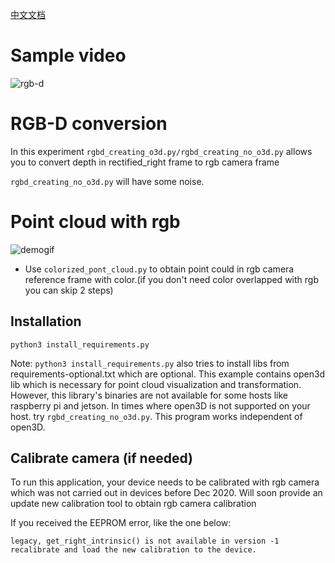 [中文文档](README.zh-CN.md)

# Sample video
![rgb-d](https://media.giphy.com/media/SnW9p4r3feMQGOmayy/giphy.gif)

# RGB-D conversion

In this experiment `rgbd_creating_o3d.py/rgbd_creating_no_o3d.py` allows you to convert depth in rectified_right frame to rgb camera frame

`rgbd_creating_no_o3d.py` will have some noise.

# Point cloud with rgb 
![demogif](https://media.giphy.com/media/UeAlkPpeHaxItO0NJ6/giphy.gif)


 - Use `colorized_pont_cloud.py` to obtain point could in rgb camera reference frame with color.(if you don't need color overlapped with rgb you can skip 2 steps)

## Installation

```
python3 install_requirements.py
```
Note: `python3 install_requirements.py` also tries to install libs from requirements-optional.txt which are optional. This example contains open3d lib which is necessary for point cloud visualization and transformation. However, this library's binaries are not available for some hosts like raspberry pi and jetson. 
In times where open3D is not supported on your host. try  `rgbd_creating_no_o3d.py`. This program works independent of open3D.


## Calibrate camera (if needed)

To run this application, your device needs to be calibrated with rgb camera which was not carried out in devices before Dec 2020. Will soon provide an update new calibration tool to obtain rgb camera calibration

If you received the EEPROM error, like the one below:



```
legacy, get_right_intrinsic() is not available in version -1
recalibrate and load the new calibration to the device. 
```


